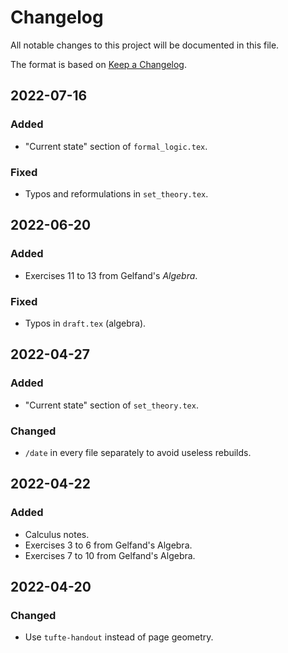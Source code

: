 # Changelog

All notable changes to this project will be documented in this file.

The format is based on [Keep a Changelog](https://keepachangelog.com/en/1.0.0/).

## 2022-07-16

### Added

- "Current state" section of `formal_logic.tex`.

### Fixed

- Typos and reformulations in `set_theory.tex`.

## 2022-06-20

### Added

- Exercises 11 to 13 from Gelfand's *Algebra*.

### Fixed

- Typos in `draft.tex` (algebra).

## 2022-04-27

### Added

- "Current state" section of `set_theory.tex`.

### Changed

- `/date` in every file separately to avoid useless
rebuilds.

## 2022-04-22

### Added

- Calculus notes.
- Exercises 3 to 6 from Gelfand's Algebra.
- Exercises 7 to 10 from Gelfand's Algebra.

## 2022-04-20

### Changed

- Use `tufte-handout` instead of page geometry.